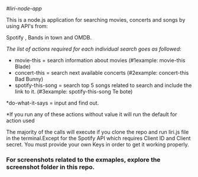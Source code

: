  *#liri-node-app*
                                                               
 This is a node.js application for searching movies, concerts and songs by using API's from:

Spotify , Bands in town and OMDB.

*The list of actions required for each individual search goes as followed:*
* movie-this = search information about movies (#1example: movie-this Blade)
* concert-this = search next available concerts (#2example: concert-this Bad Bunny)
* spotify-this-song = search top 5 songs related to search and include the link to it. (#3example: spotify-this-song Te bote)

*do-what-it-says = input and find out.

 *If you run any of these actions without value it will run the default for action used

The majority of the calls will execute if you clone the repo and run liri.js file in the terminal.Except for the Spotify API which requires Client ID and Client secret. You must provide your own Keys in order to get it working properly. 





### For screenshots related to the exmaples, explore the screenshot folder in this repo.
